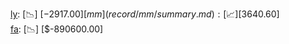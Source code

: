 [ly](record/ly/summary.md): [📉] [$-2917.00]  
[mm](record/mm/summary.md): [📈] [$3640.60]  
[fa](record/fa/summary.md): [📉] [$-890600.00]  
